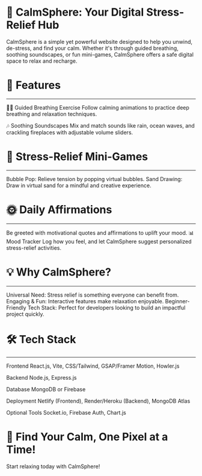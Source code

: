 # 🌿 CalmSphere: Your Digital Stress-Relief Hub
CalmSphere is a simple yet powerful website designed to help you unwind, de-stress, and find your calm. Whether it's through guided breathing, soothing soundscapes, or fun mini-games, CalmSphere offers a safe digital space to relax and recharge.

# 🚀 Features
---
🧘‍♂️ Guided Breathing Exercise
Follow calming animations to practice deep breathing and relaxation techniques.

🎶 Soothing Soundscapes
Mix and match sounds like rain, ocean waves, and crackling fireplaces with adjustable volume sliders.
# 🎈 Stress-Relief Mini-Games
---
Bubble Pop: Relieve tension by popping virtual bubbles.
Sand Drawing: Draw in virtual sand for a mindful and creative experience.
# 🌞 Daily Affirmations
--- 
Be greeted with motivational quotes and affirmations to uplift your mood.
📊 Mood Tracker
Log how you feel, and let CalmSphere suggest personalized stress-relief activities.
# 💡 Why CalmSphere?
---
Universal Need: Stress relief is something everyone can benefit from.
Engaging & Fun: Interactive features make relaxation enjoyable.
Beginner-Friendly Tech Stack: Perfect for developers looking to build an impactful project quickly.
# 🛠️ Tech Stack
---
Frontend React.js, Vite, CSS/Tailwind, GSAP/Framer Motion, Howler.js

Backend Node.js, Express.js

Database MongoDB or Firebase

Deployment Netlify (Frontend), Render/Heroku (Backend), MongoDB Atlas

Optional Tools Socket.io, Firebase Auth, Chart.js

# 🌌 Find Your Calm, One Pixel at a Time!
Start relaxing today with CalmSphere!
                                                                                                                




                                                                                                                